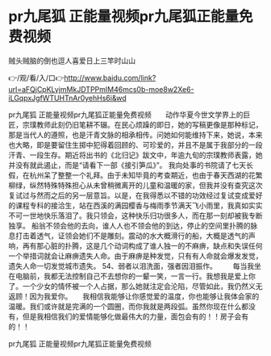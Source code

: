 # pr九尾狐 正能量视频pr九尾狐正能量免费视频
贼头贼脑的倒也逗人喜爱日上三竿时山山

👉/观/看/入/口👉http://www.baidu.com/link?url=aFQjCpKLyjmMkJDTPPmIM46mcs0b-moe8w2Xe6-iLGqpxJgfWTUHTnAr0yehHs6i&wd

pr九尾狐 正能量视频pr九尾狐正能量免费视频　　动作华夏今世文学界上的巨匠，宗璞教师此刻仍旧笔耕不辍。在民心烦躁的即日，她的写稿更像是那种标记，那是当代人的遵照，也是汗青文脉的相承相传。问她如何能维持下来，她说，本来也大略，即是要留住生掷中犯得着回顾的、可珍爱的，并且不是属于我部分的一段汗青、一段生存。期近将出书的《北归记》跋文中，年逾九旬的宗璞教师表露，她并没有就此遏止，而是“请看下一部《接引笋瓜》”。
我向处事的书院请了七天长假，在杭州呆了整整一个礼拜。由于未知毕竟的考查期近，也由于春天西湖的花繁柳绿，纵然特殊特殊担心从未曾稍微离开的儿童和温暖的家，但我并没有查究这次复试过与然而之后的另一层意旨。以是，在我得悉以不错的功效经过复试变成爱好的课程专科的接洽生，站在西溪的满园樱香与梅雨季节满天飞小雨里，我真如实实不可一世地快乐落泪了。我只领会，这种快乐归功很多人，而在那一刻却被我专断独享。
船翁不领会他的去向，谁人人也不领会他的到达，停止的空间里扑腾的脉息打击着透气，证领会她们不是雕刻。震动的水大概滑行的船，大概是透气的声响，再有那心脏的扑腾，这是几个动词构成了谁人独一的不麻痹，缺点和失误任何一个举措词就会让麻痹遗失人命。由于麻痹是种发觉，只有有人命就会爆发发觉，遗失人命一切发觉城市遗失。
	54、弱者以泪洗面，强者因泪振作。
　　每当我坐在电脑前，我都无法控制自己不去想你的一颦一笑，一言一行。我想我是爱上你了。一个少女的情怀被一个人占据，那么她就注定会沦陷，尽管如此，我仍然义无返顾！因为我爱你。　　我相信我能够让你感觉爱的温度，你也能够让我体会家的温暖。我们或许就是完满的一个圆圈，而你我就是两段弧。虽然你现在什么都没有，但是我相信我们的爱情能够化做最伟大的力量，面包会有的！！房子会有的！！

pr九尾狐 正能量视频pr九尾狐正能量免费视频
